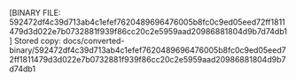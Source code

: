 [BINARY FILE: 592472df4c39d713ab4c1efef7620489696476005b8fc0c9ed05eed72ff1811479d3d022e7b0732881f939f86cc20c2e5959aad20986881804d9b7d74db1]
Stored copy: docs/converted-binary/592472df4c39d713ab4c1efef7620489696476005b8fc0c9ed05eed72ff1811479d3d022e7b0732881f939f86cc20c2e5959aad20986881804d9b7d74db1
